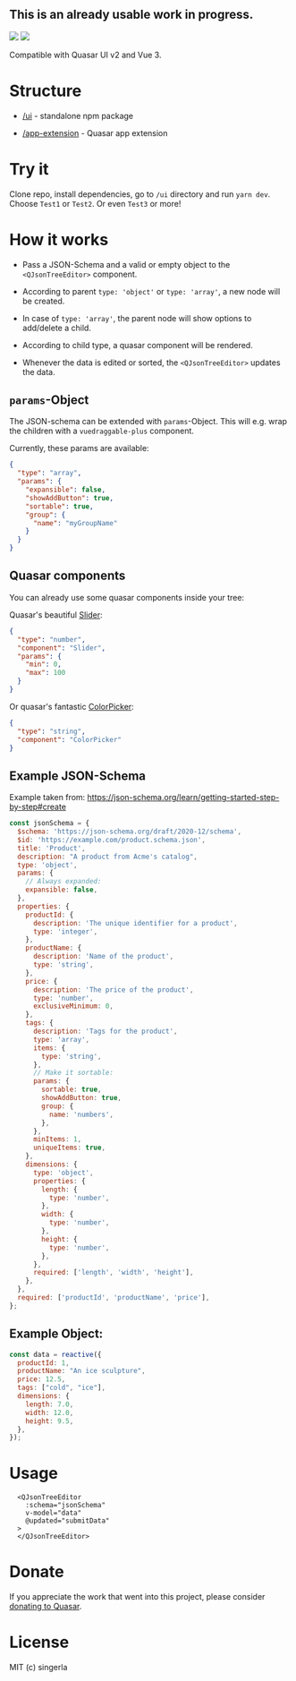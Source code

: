 ## This is an already usable work in progress.

<img src="https://img.shields.io/npm/v/quasar-ui-json-tree-editor.svg?label=quasar-ui-json-tree-editor">
<img src="https://img.shields.io/npm/v/quasar-app-extension-json-tree-editor.svg?label=quasar-app-extension-json-tree-editor">

Compatible with Quasar UI v2 and Vue 3.

# Structure

- [/ui](ui) - standalone npm package

- [/app-extension](app-extension) - Quasar app extension

# Try it
Clone repo, install dependencies, go to `/ui` directory and run `yarn dev`.
Choose `Test1` or `Test2`. Or even `Test3` or more!

# How it works
- Pass a JSON-Schema and a valid or empty object to the `<QJsonTreeEditor>` component. 

- According to parent `type: 'object'` or `type: 'array'`, a new node will be created.

- In case of `type: 'array'`, the parent node will show options to add/delete a child.

- According to child type, a quasar component will be rendered.

- Whenever the data is edited or sorted, the `<QJsonTreeEditor>` updates the data.

## `params`-Object
The JSON-schema can be extended with `params`-Object. This will e.g. wrap the children with a `vuedraggable-plus` component.

Currently, these params are available:
```json
{
  "type": "array",
  "params": {
    "expansible": false,
    "showAddButton": true,
    "sortable": true,
    "group": {
      "name": "myGroupName"
    }
  }
}
```

## Quasar components
You can already use some quasar components inside your tree:

Quasar's beautiful [Slider](https://quasar.dev/vue-components/slider):
```json
{
  "type": "number",
  "component": "Slider",
  "params": {
    "min": 0,
    "max": 100
  }
}
```

Or quasar's fantastic [ColorPicker](https://quasar.dev/vue-components/color-picker):
```json
{
  "type": "string",
  "component": "ColorPicker"
}
```

## Example JSON-Schema

Example taken from:
https://json-schema.org/learn/getting-started-step-by-step#create

```js
const jsonSchema = {
  $schema: 'https://json-schema.org/draft/2020-12/schema',
  $id: 'https://example.com/product.schema.json',
  title: 'Product',
  description: "A product from Acme's catalog",
  type: 'object',
  params: {
    // Always expanded:
    expansible: false,
  },
  properties: {
    productId: {
      description: 'The unique identifier for a product',
      type: 'integer',
    },
    productName: {
      description: 'Name of the product',
      type: 'string',
    },
    price: {
      description: 'The price of the product',
      type: 'number',
      exclusiveMinimum: 0,
    },
    tags: {
      description: 'Tags for the product',
      type: 'array',
      items: {
        type: 'string',
      },
      // Make it sortable:
      params: {
        sortable: true,
        showAddButton: true,
        group: {
          name: 'numbers',
        },
      },
      minItems: 1,
      uniqueItems: true,
    },
    dimensions: {
      type: 'object',
      properties: {
        length: {
          type: 'number',
        },
        width: {
          type: 'number',
        },
        height: {
          type: 'number',
        },
      },
      required: ['length', 'width', 'height'],
    },
  },
  required: ['productId', 'productName', 'price'],
};
```

## Example Object:

```js
const data = reactive({
  productId: 1,
  productName: "An ice sculpture",
  price: 12.5,
  tags: ["cold", "ice"],
  dimensions: {
    length: 7.0,
    width: 12.0,
    height: 9.5,
  },
});
```

# Usage
```vue
  <QJsonTreeEditor
    :schema="jsonSchema"
    v-model="data"
    @updated="submitData"
  >
  </QJsonTreeEditor>
```

# Donate

If you appreciate the work that went into this project, please consider [donating to Quasar](https://donate.quasar.dev).

# License

MIT (c) singerla
